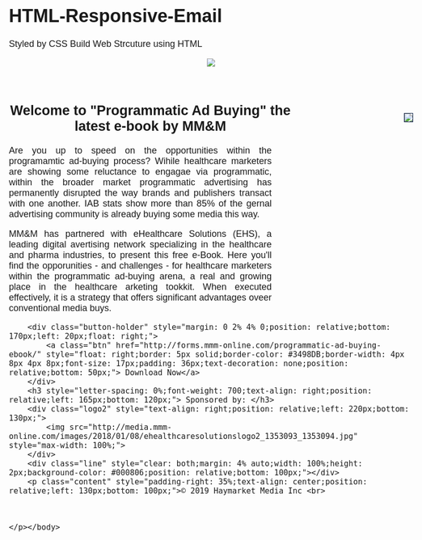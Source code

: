 # HTML-Responsive-Email
Styled by CSS
Build Web Strcuture using HTML

</head>
	<body style="font-family: 'Quicksand', sans-serif;font-size: 18px;max-width: 800px;margin: 0 auto;padding: 2%;width: 800px;">
		<div id="wrapper" style="margin: 0 auto;">
			<header style="width: 100%;">
				<div id="logo" style="margin-left: auto;margin-right: auto;max-width: 220px;">
					<img src="http://media.mmm-online.com/images/2017/01/11/newmmmlogoblack_1131900_1131901.png" style="max-width: 100%;">
				</div>
			</header>
			<div class="banner" style="float: right;position: relative;top: 20px;border: 1px solid #021a40;">
				<img src="http://media.mmm-online.com/images/2018/01/08/mmmehealthcaresolutionsebo_1353077_1353078.png" style="max-width: 100%;">
			</div>
		</div>
		<h2 style="letter-spacing: 0%;padding-right: 30%;font-weight: 700;text-align: center;">Welcome to "Programmatic Ad Buying" the latest e-book by MM&M</h2>
		<p style="padding-right: 35%;text-align: justify;">Are you up to speed on the opportunities within the programamtic ad-buying process? Wihile healthcare marketers are showing some reluctance to engagae via programmatic, within the broader market programmatic advertising has permanently disrupted the way brands and publishers transact with one another. IAB stats show more than 85% of the gernal advertising community is already buying some media this way.</p>
		<p style="padding-right: 35%;text-align: justify;">MM&M has partnered with eHealthcare Solutions (EHS), a leading digital avertising network specializing in the healthcare and pharma industries, to present this free e-Book. Here you'll find the opporunities - and challenges - for healthcare marketers within the programmatic ad-buying arena, a real and growing place in the healthcare arketing tookkit. When executed effectively, it is a strategy that offers significant advantages oveer conventional media buys. </p>

		<div class="button-holder" style="margin: 0 2% 4% 0;position: relative;bottom: 170px;left: 20px;float: right;">
			<a class="btn" href="http://forms.mmm-online.com/programmatic-ad-buying-ebook/" style="float: right;border: 5px solid;border-color: #3498DB;border-width: 4px 8px 4px 8px;font-size: 17px;padding: 36px;text-decoration: none;position: relative;bottom: 50px;"> Download Now</a>
		</div>
		<h3 style="letter-spacing: 0%;font-weight: 700;text-align: right;position: relative;left: 165px;bottom: 120px;"> Sponsored by: </h3>
		<div class="logo2" style="text-align: right;position: relative;left: 220px;bottom: 130px;">
			<img src="http://media.mmm-online.com/images/2018/01/08/ehealthcaresolutionslogo2_1353093_1353094.jpg" style="max-width: 100%;">
		</div>
		<div class="line" style="clear: both;margin: 4% auto;width: 100%;height: 2px;background-color: #000806;position: relative;bottom: 100px;"></div>
		<p class="content" style="padding-right: 35%;text-align: center;position: relative;left: 130px;bottom: 100px;">© 2019 Haymarket Media Inc <br>

		

	</p></body>

</html>
